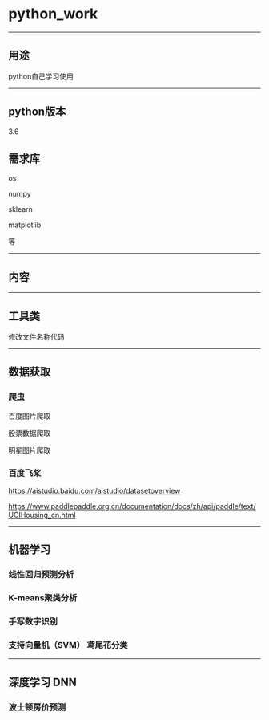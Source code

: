 # python_work


***

## 用途

python自己学习使用


***


## python版本
3.6

## 需求库


os

numpy

sklearn

matplotlib

等


***

## 内容

***

## 工具类


修改文件名称代码


***
## 数据获取


### 爬虫


百度图片爬取

股票数据爬取

明星图片爬取

### 百度飞桨

https://aistudio.baidu.com/aistudio/datasetoverview


https://www.paddlepaddle.org.cn/documentation/docs/zh/api/paddle/text/UCIHousing_cn.html



***

## 机器学习


### 线性回归预测分析

### K-means聚类分析

### 手写数字识别


### 支持向量机（SVM） 鸢尾花分类

***


## 深度学习 DNN

### 波士顿房价预测




